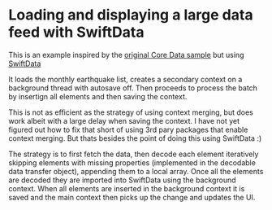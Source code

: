 #  Loading and displaying a large data feed with SwiftData

This is an example inspired by the [original Core Data sample](https://developer.apple.com/documentation/coredata/loading_and_displaying_a_large_data_feed) but using [SwiftData](https://developer.apple.com/documentation/swiftdata)

It loads the monthly earthquake list, creates a secondary context on a background thread with autosave off. Then proceeds to process the batch by insertign all elements and then saving the context.

This is not as efficient as the strategy of using context merging, but does work albeit with a large delay when saving the context.
I have not yet figured out how to fix that short of using 3rd pary packages that enable context merging. But thats besides the point
of doing this using SwiftData :) 

The strategy is to first fetch the data, then decode each element iteratively skipping elements with missing properties (implemented in the decodable data transfer object), appending them to a local array. 
Once all the elements are decoded they are imported into SwiftData using the background context.
When all elements are inserted in the background context it is saved and the main context then picks up the change and updates the UI. 
